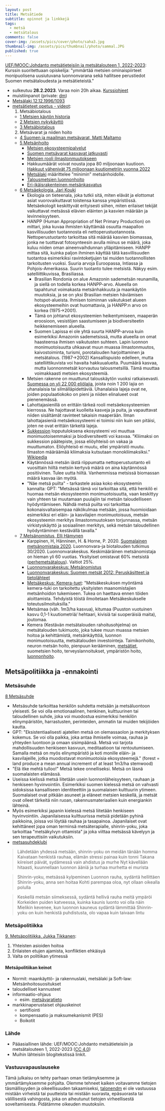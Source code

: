 ```yaml
---
layout: post
title: Metsätiede
subtitle: opinnot ja linkkejä
tags:
  - metsä
  - metsätalous
comments: false
cover-img: /assets/pics/cover/photo/saha3.jpg
thumbnail-img: /assets/pics/thumbnail/photo/sammal.JPG
published: true
---
```


[UEF/MOOC:Johdanto metsätieteisiin ja metsätalouteen 1, 2022-2023](https://digicampus.fi/mod/page/view.php?id=184265): Kurssin suoritettuaan opiskelija: "ymmärtää metsien ominaispiirteet monipuolisena uusiutuvana luonnonvarana sekä hallitsee perustiedot Suomen metsätaloudesta ja metsätieteistä."
- sulkeutuu **28.2.2023**. Varaa noin 20h aikaa. [Kurssiohjeet](https://digicampus.fi/mod/page/view.php?id=184265)
- muistiinpanot (private: [dm](https://docs.google.com/document/d/1No6AWDlN5uoum1pmIl1oI9zzrfAP6awN92qVoK5-scc/edit?usp=sharing))
- [Metsälaki 12.12.1996/1093](https://www.finlex.fi/fi/laki/ajantasa/1996/19961093#L1)
- [metsätieteet opetus - videot](https://www.youtube.com/@metsatieteetopetus3858/channels):
  1. Metsäbiotalous
    - [1 Metsien käytön historia](https://www.youtube.com/watch?v=Klg9afXNNPY)
    - [2 Metsien nykykäyttö](https://www.youtube.com/watch?v=_GtI_3B27Ys)
    - [3 Metsäbiotalous](https://youtu.be/Dt_KSf2sdAw)
  2. Metsävarat ja niiden hoito
    - [4 Suomen ja maailman metsävarat, Matti Maltamo](https://www.youtube.com/watch?v=vgoM4Z2-law&t=84s)
    - [5 Metsänhoito](https://www.youtube.com/watch?v=w7WJYbuS4Vg)
      - [Metsien ekosysteemipalvelut](https://tapio.fi/projektit/ekosysteemipalvelujen-tuotteistaminen/metsien-ekosysteemipalvelut-opas-metsanomistajille-ja-yrityksille/)
      - [Suomen metsävarat kasvavat jatkuvasti](https://www.metsateollisuus.fi/uutishuone/suomen-metsavarat-kasvavat-jatkuvasti)
      - [Metsien rooli ilmastonmuutokseen](https://mmm.fi/metsat/metsatalous/metsat-ja-ilmastonmuutos/metsien-hiilinielut)
      - Hakkuumäärät voivat nousta jopa 80 miljoonaan kuutioon. [Hakkuut vähenivät 75 miljoonaan kuutiometriin vuonna 2022](https://www.luke.fi/fi/uutiset/hakkuut-vahenivat-75-miljoonaan-kuutiometriin-vuonna-2022)
      - [Metsälaki](https://www.finlex.fi/fi/laki/ajantasa/1996/19961093#L1) määrittelee "minimin" metsänhoidolle.
      - [Talousmetsien luonnonhoito](https://metsanhoidonsuositukset.fi/fi/toimenpiteet/talousmetsien-luonnonhoito)
      - [Eri-ikäisrakenteinen metsänkasvatus](https://www.metsaan-lehti.fi/uutiset/metsanhoito/sopiiko-jatkuva-kasvatus-sinun-metsaasi.html)
     - [6 Metsäekologia, Jari Kouki](https://www.youtube.com/watch?v=WoUmOiKM0T0)
       - Ekologia on tieteenala, joka tutkii sitä, miten elävät ja elottomat asiat vuorovaikuttavat toistensa kanssa ympäristössä. Metsäekologit keskittyvät erityisesti siihen, miten erilaiset tekijät vaikuttavat metsässä elävien eläinten ja kasvien määrään ja levinneisyyteen.
       - HANPP (Human Appropriation of Net Primary Production) on mittari, joka kuvaa ihmisten käyttämää osuutta maapallon kasvillisuuden tuotannosta eli nettoperustuotannosta. Nettoperustuotanto tarkoittaa sitä määrää kasvien biomassaa, jonka ne tuottavat fotosynteesin avulla miinus se määrä, joka kuluu niiden oman aineenvaihdunnan ylläpitämiseen. HANPP mittaa sitä, kuinka paljon ihminen käyttää tätä kasvillisuuden tuotantoa esimerkiksi ravintoketjujen tai muiden tuotannollisten tarkoitusten vuoksi. Suuria arvoja Euroopassa, Intiassa ja Pohjois-Amerikassa. Suurin tuotanto tulee metsistä. Näkyy esim. satelliittikuvissa, Brasiliassa.
         - Brasilian Rondonia on alue Amazonin sademetsän reunamilla, ja siellä on todella korkea HANPP-arvo. Alueella on tapahtunut voimakasta metsänhakkuuta ja maankäytön muutoksia, ja se on yksi Brasilian metsien häviämisen hotspot-alueista. Ihmisen toiminnan vaikutukset alueen ekosysteemeihin ovat huomattavia, ja HANPP:n arvo on korkea (1975->2001).
         - Tämä on johtanut ekosysteemien heikentymiseen, maaperän eroosioon, vesistöjen saastumiseen ja biodiversiteetin heikkenemiseen alueella. 
         - Suomen Lapissa ei ole yhtä suurta HANPP-arvoa kuin esimerkiksi Amazonin sademetsissä, mutta alueella on omat haasteensa ihmisen vaikutusten suhteen. Lapin luonnon monimuotoisuutta uhkaavat muun muassa ilmastonmuutos, kaivostoiminta, turismi, porotalouden harjoittaminen ja metsätalous. (1987->2002) Kansallispuisto edelleen, mutta satelliittikuvista voi havaita hakkuualueita. Puumäärä kasvaa, mutta luonnonmetsät korvautuu talousmetsillä. Tämä muuttaa voimakkaasti metsien ekosysteemiä.
       - Metsien rakenne on muuttunut talouskäytön vuoksi ratkaisevasti. [Suomessa on yli 22 000 eliölajia](https://www.ymparisto.fi/fi-fi/luonto/lajit/uhanalaiset_lajit), joista noin 1 200 lajia on uhanalaisia tai silmälläpidettäviä. Uhanalaisia lajeja ovat ne, joiden populaatiokoko on pieni ja niiden elinalueet ovat pienenemässä.
       - Lahottajasienillä on erittäin tärkeä rooli metsäekosysteemien kierrossa. Ne hajottavat kuolleita kasveja ja puita, ja vapauttavat niiden sisältämät ravinteet takaisin maaperään. Ilman lahottajasieniä metsäekosysteemi ei toimisi niin kuin sen pitäisi, joten ne ovat erittäin tärkeitä lajeja.
       - [Sukkession](https://fi.wikipedia.org/wiki/Ekologinen_sukkessio) lopputuloksena ekosysteemi voi muuttua monimuotoisemmaksi ja biodiversiteetti voi kasvaa. "Kliimaksi on sukkession päätepiste, jossa eliöyhteisö on vakaa ja muuttumaton. Eliöyhteisö ei muutu, ellei ympäristö muutu. Ilmaston määräämää kliimaksia kutsutaan monokliimaksiksi." [Wikipedia](https://fi.wikipedia.org/wiki/Ekologinen_sukkessio)
       - Käytännössä metsän iästä riippumatta nettoperustuotanto eli vuosittain hiiltä metsiin kertyvä määrä on aina käytännössä positiivinen. Tulee uutta hiiltä. Vanhemmissa metsissä biomassan määrä kasvaa iän myötä.
       - "Näe metsä puilta" - tarkastele asiaa koko ekosysteemin kannalta: GPT: "Metsässä tämä voi tarkoittaa sitä, että henkilö ei huomaa metsän ekosysteemin monimuotoisuutta, vaan keskittyy vain yhteen tai muutamaan puulajiin tai metsän taloudelliseen hyödyntämiseen. Nähdä metsä puilta voi tarkoittaa kokonaisvaltaisempaa näkökulmaa metsään, jossa huomioidaan esimerkiksi eri eläin- ja kasvilajien monimuotoisuus, metsän ekosysteemin merkitys ilmastonmuutoksen torjunnassa, metsän virkistyskäyttö ja sosiaalinen merkitys, sekä metsän taloudellinen hyödyntäminen kestävällä tavalla."
     - [7 Metsänomistus, Elli Hämynen](https://www.youtube.com/watch?v=s6FqmNWTNTs)
       - Karppinen, H, Hänninen, H. & Horne, P. 2020. [Suomalainen metsänomistaja 2020](https://jukuri.luke.fi/handle/10024/545837). Luonnonvara-ja biotalouden tutkimus 30/2020. Luonnonvarakeskus. Keskimääräinen metsänomistaja on hieman yli 60 vuotias. Yksityiset omistavat 60% metsistä ([perhemetsätalous](https://www.maaseuduntulevaisuus.fi/paakirjoitus/afd5ab2b-3293-5981-b847-547f1012fe2a)). Valtiot 25%. 
       - [Luonnonvarakeskus: Metsänomistus](https://www.metsakeskus.fi/fi/avoin-metsa-ja-luontotieto/tietoa-metsien-omistuksesta/yksityiset-metsanomistajat-asuinpaikan-mukaan/)
       - [Luonnonvarakeskus: Suomen metsät 2012: Peruskäsitteet ja tietolähteet](https://digicampus.fi/mod/hvp/view.php?id=184279&forceview=1#:~:text=Luonnonvarakeskus%3A%20Suomen%20mets%C3%A4t%202012%3A%20Perusk%C3%A4sitteet%20ja%20tietol%C3%A4hteet)
       - [Metsäkeskus: Kemera-tuet](https://www.metsakeskus.fi/fi/metsatalouden-tuet/kemera-tuet): "Metsäkeskuksen myöntämä kemera-tuki on tarkoitettu yksityisten maanomistajien metsänhoidon tukemiseen. Tukea on haettava ennen töiden aloittamista. Tehdyistä töistä ilmoitetaan Metsäkeskukselle toteutusilmoituksilla."
       - Metsämaa (väh. 1m3/ha kasvua), kitumaa (Puuston vuotuinen kasvu 0,1-1 kuutiometriä/ hehtaari, kivisiä tai suoperäisiä maita), joutomaa.
       - Kemera (Kestävän metsätalouden rahoitusohjelma) on metsätalouden tukimuoto, joka tukee muun muassa metsien hoitoa ja kehittämistä, metsänkäyttöä, luonnon monimuotoisuutta, metsätalouden investointeja. Taimikonhoito, neuron metsän hoito, pienpuun kerääminen, [metsätiet](https://www.tienhoito.fi/palvelut/eura/), suometsien hoito, terveyslannoitukset, ympäristön hoito, [luonnonhoito](https://www.metsakeskus.fi/fi/metsatalouden-tuet/kemera-tuet/luonnonhoitohankkeet).
  
## Metsäpolitiikka ja -ennakointi

### Metsäsuhde

[8 Metsäsuhde](https://www.youtube.com/watch?v=a_Q12uNDFbA)
  - Metsäsuhde tarkoittaa henkilön suhdetta metsään ja metsäluontoon yleisesti. Se voi olla emotionaalinen, henkinen, kulttuurinen tai taloudellinen suhde, joka voi muodostua esimerkiksi henkilön elinympäristön, harrastusten, perinteiden, ammatin tai muiden tekijöiden kautta.
  - GPT: "Eksistentiaalisesti ajatellen metsä on olemassaolon ja merkityksen kokemus. Se voi olla paikka, joka antaa ihmiselle voimaa, rauhaa ja yhteyden luontoon ja omaan sisimpäänsä. Metsä voi tarjota mahdollisuuden henkiseen kasvuun, meditaatioon tai rentoutumiseen. Samalla metsä on myös elinympäristö ja koti monille eläin- ja kasvilajeille, jotka muodostavat monimuotoisia ekosysteemejä." (forest = land produce a mean annual increment of at least 1m3/ha stemwood)
  - "Elä itke mehtä tulloo!" Metsä tekee onnelliseksi. Metsä on läsnä suomalaisten elämässä.
  - Useissa kielissä metsä liitetään usein luonnonläheisyyteen, rauhaan ja henkiseen hyvinvointiin. Esimerkiksi suomen kielessä metsä on vahvasti sidoksissa kansalliseen identiteettiin ja suomalaisen kulttuurin ytimeen. Suomalaiset ovat pitkään asuneet ja eläneet metsien keskellä, ja metsät ovat olleet tärkeitä niin ruoan, rakennusmateriaalien kuin energiankin lähteinä.
  - Myös esimerkiksi japanin kielessä metsä liitetään henkiseen hyvinvointiin. Japanilaisessa kulttuurissa metsiä pidetään pyhinä paikkoina, joissa voi löytää rauhaa ja tasapainoa. Japanilaiset ovat kehittäneet jopa oman terminsä metsäterapialle, shinrin-yoku, joka tarkoittaa "metsäkylvyn ottamista" ja joka viittaa metsässä kävelyyn ja sen terapeuttisiin vaikutuksiin.
  - [metsasuhdeklubi](https://metsatiede.org/klubit/metsasuhdeklubi/)

> Lähdetään yhdessä metsään, shinrin-yoku on meidän tänään homma 
Kaivataan henkistä rauhaa, elämän stressi painaa kuin tonni  Takana kiireiset päivät, sydämessä vain ahdistus ja murhe
Nyt kävellään hitaasti, kuunnellaan luonnon ääniä ja turhaa murhetta ei murista

> Shinrin-yoku, metsässä kylpeminen
Luonnon rauha, sydäntä hellittäen
Shinrin-yoku, anna sen hoitaa
Kohti parempaa oloa, nyt ollaan oikealla polulla

> Keskellä metsän siimeksessä, sydäntä hellivä rauha meitä ympäröi Korkeiden puiden katveessa, kuinka kaunis luonto voi olla näin Mielikin kevenee, kun luonnon kauneus sydäntä lämmittää Shinrin-yoku on kuin henkistä puhdistusta, olo vapaa kuin taivaan lintu

### Metsäpolitiikka

[9. Metsäpolitiikka, Jukka Tikkanen](https://www.youtube.com/watch?v=EY6ZgmSRWDM):
  1. Yhteisten asioiden hoitoa
  2. Erilaisten etujen ajamista, konfliktien ehkäisyä
  3. Valta on politiikan ytimessä

#### Metsäpolitiikan keinot

- Normit: maankäyttö- ja rakennuslaki, metsälaki ja Soft-law: Metsänhoitosuositukset
- taloudelliset kannusteet
- informaatio-ohjaus
  - esim. [metsävaratieto](https://www.metsakeskus.fi/fi/avoin-metsa-ja-luontotieto/metsatietoaineistot/metsavaratiedot)
- markkinaperustaiset ohjauskeinot
  - sertifiointi
  - kompensaatio ja maksumekanismit (PES)
  - Boikotit
  





### Lähde

- Pääasiallinen lähde: UEF/MOOC:Johdanto metsätieteisiin ja metsätalouteen 1, 2022-2023 ([CC 4.0](https://creativecommons.org/licenses/by/4.0/deed.fi))
- Muihin lähteisiin blogitekstissä linkit.

### Vastuuvapauslauseke

Tämä julkaisu on tehty parhaan oman tietämyksemme ja ymmärtämyksemme pohjalta. Olemme tehneet kaiken voitavamme tietojen täsmällisyyden ja oikeellisuuden takaamiseksi, [talonendm](https://talonendm.github.io/) ei ole vastuussa mistään virheistä tai puutteista tai mistään suorasta, epäsuorasta tai välillisestä
vahingosta, joka on aiheutunut tietojen virheellisestä soveltamisesta. Pidätämme oikeuden muutoksiin.